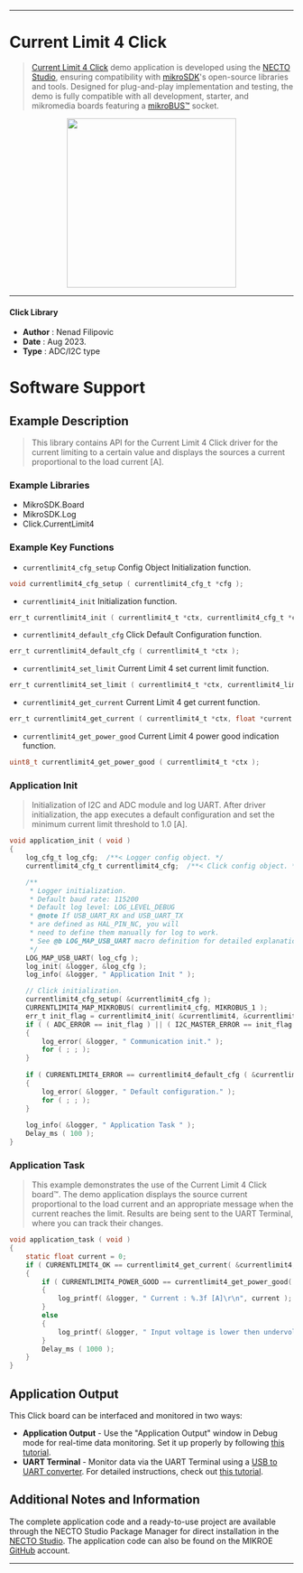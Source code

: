 
---
# Current Limit 4 Click

> [Current Limit 4 Click](https://www.mikroe.com/?pid_product=MIKROE-5900) demo application is developed using
the [NECTO Studio](https://www.mikroe.com/necto), ensuring compatibility with [mikroSDK](https://www.mikroe.com/mikrosdk)'s
open-source libraries and tools. Designed for plug-and-play implementation and testing, the demo is fully compatible with
all development, starter, and mikromedia boards featuring a [mikroBUS&trade;](https://www.mikroe.com/mikrobus) socket.

<p align="center">
  <img src="https://www.mikroe.com/?pid_product=MIKROE-5900&image=1" height=300px>
</p>

---

#### Click Library

- **Author**        : Nenad Filipovic
- **Date**          : Aug 2023.
- **Type**          : ADC/I2C type

# Software Support

## Example Description

> This library contains API for the Current Limit 4 Click driver 
> for the current limiting to a certain value and 
> displays the sources a current proportional to the load current [A].

### Example Libraries

- MikroSDK.Board
- MikroSDK.Log
- Click.CurrentLimit4

### Example Key Functions

- `currentlimit4_cfg_setup` Config Object Initialization function.
```c
void currentlimit4_cfg_setup ( currentlimit4_cfg_t *cfg );
```

- `currentlimit4_init` Initialization function.
```c
err_t currentlimit4_init ( currentlimit4_t *ctx, currentlimit4_cfg_t *cfg );
```

- `currentlimit4_default_cfg` Click Default Configuration function.
```c
err_t currentlimit4_default_cfg ( currentlimit4_t *ctx );
```

- `currentlimit4_set_limit` Current Limit 4 set current limit function.
```c
err_t currentlimit4_set_limit ( currentlimit4_t *ctx, currentlimit4_limit_t current_limit );
```

- `currentlimit4_get_current` Current Limit 4 get current function.
```c
err_t currentlimit4_get_current ( currentlimit4_t *ctx, float *current );
```

- `currentlimit4_get_power_good` Current Limit 4 power good indication function.
```c
uint8_t currentlimit4_get_power_good ( currentlimit4_t *ctx );
```

### Application Init

> Initialization of I2C and ADC module and log UART.
> After driver initialization, the app executes a default configuration 
> and set the minimum current limit threshold to 1.0 [A].

```c
void application_init ( void )
{
    log_cfg_t log_cfg;  /**< Logger config object. */
    currentlimit4_cfg_t currentlimit4_cfg;  /**< Click config object. */

    /** 
     * Logger initialization.
     * Default baud rate: 115200
     * Default log level: LOG_LEVEL_DEBUG
     * @note If USB_UART_RX and USB_UART_TX 
     * are defined as HAL_PIN_NC, you will 
     * need to define them manually for log to work. 
     * See @b LOG_MAP_USB_UART macro definition for detailed explanation.
     */
    LOG_MAP_USB_UART( log_cfg );
    log_init( &logger, &log_cfg );
    log_info( &logger, " Application Init " );

    // Click initialization.
    currentlimit4_cfg_setup( &currentlimit4_cfg );
    CURRENTLIMIT4_MAP_MIKROBUS( currentlimit4_cfg, MIKROBUS_1 );
    err_t init_flag = currentlimit4_init( &currentlimit4, &currentlimit4_cfg );
    if ( ( ADC_ERROR == init_flag ) || ( I2C_MASTER_ERROR == init_flag ) )
    {
        log_error( &logger, " Communication init." );
        for ( ; ; );
    }
    
    if ( CURRENTLIMIT4_ERROR == currentlimit4_default_cfg ( &currentlimit4 ) )
    {
        log_error( &logger, " Default configuration." );
        for ( ; ; );
    }
    
    log_info( &logger, " Application Task " );
    Delay_ms ( 100 );
}
```

### Application Task

> This example demonstrates the use of the Current Limit 4 Click board&trade;. 
> The demo application displays the source current proportional to the load current
> and an appropriate message when the current reaches the limit.
> Results are being sent to the UART Terminal, where you can track their changes.

```c
void application_task ( void ) 
{
    static float current = 0;
    if ( CURRENTLIMIT4_OK == currentlimit4_get_current( &currentlimit4, &current ) ) 
    {
        if ( CURRENTLIMIT4_POWER_GOOD == currentlimit4_get_power_good( &currentlimit4 ) )
        {
            log_printf( &logger, " Current : %.3f [A]\r\n", current );
        }
        else
        {
            log_printf( &logger, " Input voltage is lower then undervoltage protection threshold.\r\n" );
        }
        Delay_ms ( 1000 );
    }
}
```

## Application Output

This Click board can be interfaced and monitored in two ways:
- **Application Output** - Use the "Application Output" window in Debug mode for real-time data monitoring.
Set it up properly by following [this tutorial](https://www.youtube.com/watch?v=ta5yyk1Woy4).
- **UART Terminal** - Monitor data via the UART Terminal using
a [USB to UART converter](https://www.mikroe.com/click/interface/usb?interface*=uart,uart). For detailed instructions,
check out [this tutorial](https://help.mikroe.com/necto/v2/Getting%20Started/Tools/UARTTerminalTool).

## Additional Notes and Information

The complete application code and a ready-to-use project are available through the NECTO Studio Package Manager for 
direct installation in the [NECTO Studio](https://www.mikroe.com/necto). The application code can also be found on
the MIKROE [GitHub](https://github.com/MikroElektronika/mikrosdk_click_v2) account.

---
